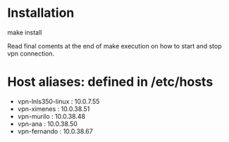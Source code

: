 # Installation

make install

Read final coments at the end of make execution on how to start and stop vpn connection.

# Host aliases: defined in /etc/hosts

- vpn-lnls350-linux : 10.0.7.55
- vpn-ximenes       : 10.0.38.51
- vpn-murilo        : 10.0.38.48
- vpn-ana           : 10.0.38.50
- vpn-fernando      : 10.0.38.67
